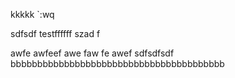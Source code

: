 kkkkk    `:wq

sdfsdf
testffffff
szad
f

awfe
awfeef
awe
faw
fe
awef
sdfsdfsdf
bbbbbbbbbbbbbbbbbbbbbbbbbbbbbbbbbbbbbbbb
